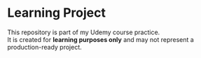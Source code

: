 # Learning Project

This repository is part of my Udemy course practice.  
It is created for **learning purposes only** and may not represent a production-ready project.

